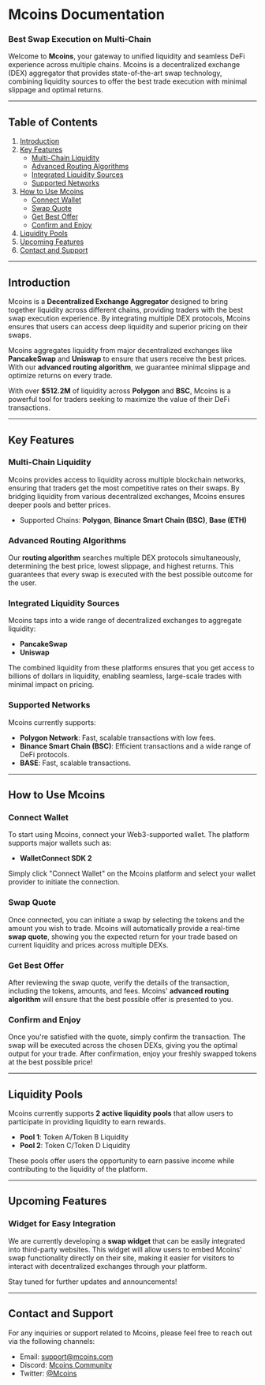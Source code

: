 # Mcoins Documentation

### Best Swap Execution on Multi-Chain

Welcome to **Mcoins**, your gateway to unified liquidity and seamless DeFi experience across multiple chains. Mcoins is a decentralized exchange (DEX) aggregator that provides state-of-the-art swap technology, combining liquidity sources to offer the best trade execution with minimal slippage and optimal returns.

---

## Table of Contents

1. [Introduction](#introduction)
2. [Key Features](#key-features)
    - [Multi-Chain Liquidity](#multi-chain-liquidity)
    - [Advanced Routing Algorithms](#advanced-routing-algorithms)
    - [Integrated Liquidity Sources](#integrated-liquidity-sources)
    - [Supported Networks](#supported-networks)
3. [How to Use Mcoins](#how-to-use-mcoins)
    - [Connect Wallet](#connect-wallet)
    - [Swap Quote](#swap-quote)
    - [Get Best Offer](#get-best-offer)
    - [Confirm and Enjoy](#confirm-and-enjoy)
4. [Liquidity Pools](#liquidity-pools)
5. [Upcoming Features](#upcoming-features)
6. [Contact and Support](#contact-and-support)

---

## Introduction

Mcoins is a **Decentralized Exchange Aggregator** designed to bring together liquidity across different chains, providing traders with the best swap execution experience. By integrating multiple DEX protocols, Mcoins ensures that users can access deep liquidity and superior pricing on their swaps.

Mcoins aggregates liquidity from major decentralized exchanges like **PancakeSwap** and **Uniswap** to ensure that users receive the best prices. With our **advanced routing algorithm**, we guarantee minimal slippage and optimize returns on every trade.

With over **$512.2M** of liquidity across **Polygon** and **BSC**, Mcoins is a powerful tool for traders seeking to maximize the value of their DeFi transactions.

---

## Key Features

### Multi-Chain Liquidity

Mcoins provides access to liquidity across multiple blockchain networks, ensuring that traders get the most competitive rates on their swaps. By bridging liquidity from various decentralized exchanges, Mcoins ensures deeper pools and better prices.

- Supported Chains: **Polygon**, **Binance Smart Chain (BSC)**, **Base (ETH)**

### Advanced Routing Algorithms

Our **routing algorithm** searches multiple DEX protocols simultaneously, determining the best price, lowest slippage, and highest returns. This guarantees that every swap is executed with the best possible outcome for the user.

### Integrated Liquidity Sources

Mcoins taps into a wide range of decentralized exchanges to aggregate liquidity:

- **PancakeSwap**
- **Uniswap**

The combined liquidity from these platforms ensures that you get access to billions of dollars in liquidity, enabling seamless, large-scale trades with minimal impact on pricing.

### Supported Networks

Mcoins currently supports:

- **Polygon Network**: Fast, scalable transactions with low fees.
- **Binance Smart Chain (BSC)**: Efficient transactions and a wide range of DeFi protocols.
- **BASE**: Fast, scalable transactions.

---

## How to Use Mcoins

### Connect Wallet

To start using Mcoins, connect your Web3-supported wallet. The platform supports major wallets such as:

- **WalletConnect SDK 2**
  
Simply click "Connect Wallet" on the Mcoins platform and select your wallet provider to initiate the connection.

### Swap Quote

Once connected, you can initiate a swap by selecting the tokens and the amount you wish to trade. Mcoins will automatically provide a real-time **swap quote**, showing you the expected return for your trade based on current liquidity and prices across multiple DEXs.

### Get Best Offer

After reviewing the swap quote, verify the details of the transaction, including the tokens, amounts, and fees. Mcoins' **advanced routing algorithm** will ensure that the best possible offer is presented to you.

### Confirm and Enjoy

Once you're satisfied with the quote, simply confirm the transaction. The swap will be executed across the chosen DEXs, giving you the optimal output for your trade. After confirmation, enjoy your freshly swapped tokens at the best possible price!

---

## Liquidity Pools

Mcoins currently supports **2 active liquidity pools** that allow users to participate in providing liquidity to earn rewards.

- **Pool 1**: Token A/Token B Liquidity
- **Pool 2**: Token C/Token D Liquidity

These pools offer users the opportunity to earn passive income while contributing to the liquidity of the platform.

---

## Upcoming Features

### Widget for Easy Integration

We are currently developing a **swap widget** that can be easily integrated into third-party websites. This widget will allow users to embed Mcoins' swap functionality directly on their site, making it easier for visitors to interact with decentralized exchanges through your platform.

Stay tuned for further updates and announcements!

---

## Contact and Support

For any inquiries or support related to Mcoins, please feel free to reach out via the following channels:

- Email: support@mcoins.com
- Discord: [Mcoins Community](https://discord.com/mcoins)
- Twitter: [@Mcoins](https://twitter.com/mcoins)
